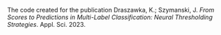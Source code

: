 The code created for the publication Draszawka, K.; Szymanski, J. *From Scores to Predictions in Multi-Label Classification: Neural Thresholding Strategies*. Appl. Sci. 2023.

